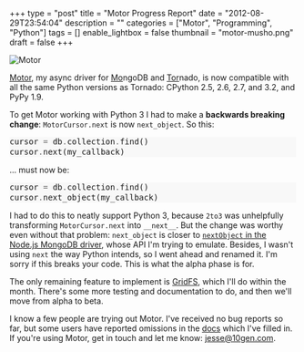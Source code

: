 +++
type = "post"
title = "Motor Progress Report"
date = "2012-08-29T23:54:04"
description = ""
categories = ["Motor", "Programming", "Python"]
tags = []
enable_lightbox = false
thumbnail = "motor-musho.png"
draft = false
+++

<p><img style="display:block; margin-left:auto; margin-right:auto;" src="motor-musho.png" alt="Motor" title="motor-musho.png" border="0"   /></p>
<p><a href="/motor/">Motor</a>, my async driver for <span style='text-decoration:underline;'>Mo</span>ngoDB and <span style='text-decoration:underline;'>Tor</span>nado, is now compatible with all the same Python versions as Tornado: CPython 2.5, 2.6, 2.7, and 3.2, and PyPy 1.9.</p>
<p>To get Motor working with Python 3 I had to make a <strong>backwards breaking change</strong>: <code>MotorCursor.next</code> is now <code>next_object</code>. So this:</p>
<div class="codehilite" style="background: #f8f8f8"><pre style="line-height: 125%">cursor <span style="color: #666666">=</span> db<span style="color: #666666">.</span>collection<span style="color: #666666">.</span>find()
cursor<span style="color: #666666">.</span>next(my_callback)
</pre></div>


<p>... must now be:</p>
<div class="codehilite" style="background: #f8f8f8"><pre style="line-height: 125%">cursor <span style="color: #666666">=</span> db<span style="color: #666666">.</span>collection<span style="color: #666666">.</span>find()
cursor<span style="color: #666666">.</span>next_object(my_callback)
</pre></div>


<p>I had to do this to neatly support Python 3, because <code>2to3</code> was unhelpfully transforming <code>MotorCursor.next</code> into <code>__next__</code>. But the change was worthy even without that problem: <code>next_object</code> is closer to <a href="http://mongodb.github.com/node-mongodb-native/markdown-docs/queries.html#cursors"><code>nextObject</code> in the Node.js MongoDB driver</a>, whose API I'm trying to emulate. Besides, I wasn't using <code>next</code> the way Python intends, so I went ahead and renamed it. I'm sorry if this breaks your code. This is what the alpha phase is for.</p>
<p>The only remaining feature to implement is <a href="http://www.mongodb.org/display/DOCS/GridFS">GridFS</a>, which I'll do within the month. There's some more testing and documentation to do, and then we'll move from alpha to beta.</p>
<p>I know a few people are trying out Motor. I've received no bug reports so far, but some users have reported omissions in the <a href="http://motor.readthedocs.org/en/stable/api/index.html">docs</a> which I've filled in. If you're using Motor, get in touch and let me know: <a href="mailto:jesse@10gen.com">jesse@10gen.com</a>.</p>
    